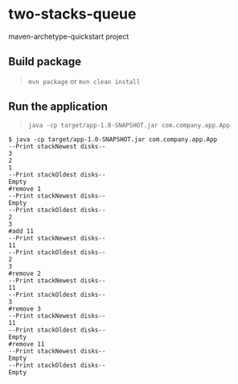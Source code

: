 # two-stacks-queue

maven-archetype-quickstart project

## Build package

> `mvn package` or `mvn clean install`

## Run the application

> `java -cp target/app-1.0-SNAPSHOT.jar com.company.app.App`

```
$ java -cp target/app-1.0-SNAPSHOT.jar com.company.app.App
--Print stackNewest disks--
3
2
1
--Print stackOldest disks--
Empty
#remove 1
--Print stackNewest disks--
Empty
--Print stackOldest disks--
2
3
#add 11
--Print stackNewest disks--
11
--Print stackOldest disks--
2
3
#remove 2
--Print stackNewest disks--
11
--Print stackOldest disks--
3
#remove 3
--Print stackNewest disks--
11
--Print stackOldest disks--
Empty
#remove 11
--Print stackNewest disks--
Empty
--Print stackOldest disks--
Empty
```
